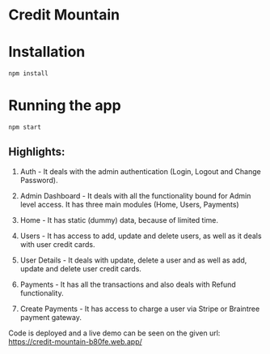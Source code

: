 # Credit Mountain

# Installation

`npm install`

# Running the app

`npm start`

## Highlights:

1. Auth - It deals with the admin authentication (Login, Logout and Change Password).

2. Admin Dashboard - It deals with all the functionality bound for Admin level access. It has three main modules (Home, Users, Payments)

3. Home - It has static (dummy) data, because of limited time.

4. Users - It has access to add, update and delete users, as well as it deals with user credit cards.

5. User Details - It deals with update, delete a user and as well as add, update and delete user credit cards.

6. Payments - It has all the transactions and also deals with Refund functionality.

7. Create Payments - It has access to charge a user via Stripe or Braintree payment gateway.

Code is deployed and a live demo can be seen on the given url: 
    https://credit-mountain-b80fe.web.app/
